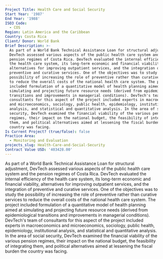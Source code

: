 ```yaml
---
Project Title: Health Care and Social Security
Start Year: '1987'
End Year: '1988'
ISO3 Code:
  - COS
Region: Latin America and the Caribbean
Country: Costa Rica
Client/ Donor: World Bank
Brief Description: >-
  As part of a World Bank Technical Assistance Loan for structural adjustment,
  DevTech assessed various aspects of the public health care system and the
  pension regimes of Costa Rica. DevTech evaluated the internal efficiency of
  the health care system, its long-term economic and financial viability,
  alternatives for improving outpatient services, and the integration of
  preventive and curative services. One of the objectives was to study the
  possibility of increasing the role of preventive rather than curative services
  to reduce the overall costs of the national health care system. The project
  included formulation of a quantitative model of health planning aimed at
  simulating and projecting future resource needs (derived from epidemiological
  transitions and improvements in managerial conditions). DevTech's team of
  consultants for this aspect of the project included experts in macroeconomics
  and microeconomics, sociology, public health, epidemiology, institutional
  analysis, and statistical and quantitative analysis. In the area of social
  security, DevTech examined the financial viability of the various pension
  regimes, their impact on the national budget, the feasibility of integrating
  them, and political alternatives aimed at lessening the fiscal burden the
  country was facing.
Is Current Project? (true/false): false
Practice Area:
  - Monitoring and Evaluation
projects_slug: Health-Care-and-Social-Security
Contract Value USD: '403428.00'
---
```

As part of a World Bank Technical Assistance Loan for structural adjustment, DevTech assessed various aspects of the public health care system and the pension regimes of Costa Rica. DevTech evaluated the internal efficiency of the health care system, its long-term economic and financial viability, alternatives for improving outpatient services, and the integration of preventive and curative services. One of the objectives was to study the possibility of increasing the role of preventive rather than curative services to reduce the overall costs of the national health care system. The project included formulation of a quantitative model of health planning aimed at simulating and projecting future resource needs (derived from epidemiological transitions and improvements in managerial conditions). DevTech's team of consultants for this aspect of the project included experts in macroeconomics and microeconomics, sociology, public health, epidemiology, institutional analysis, and statistical and quantitative analysis. In the area of social security, DevTech examined the financial viability of the various pension regimes, their impact on the national budget, the feasibility of integrating them, and political alternatives aimed at lessening the fiscal burden the country was facing.